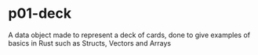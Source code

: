 # p01-deck

A data object made to represent a deck of cards, done to give examples of basics in Rust such as Structs, Vectors and Arrays